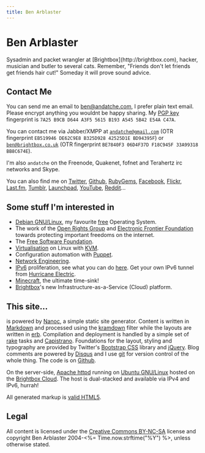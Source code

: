 ```yaml
--- 
title: Ben Arblaster
---
```

<h1>Ben Arblaster</h1>
Sysadmin and packet wrangler at [Brightbox](http://brightbox.com), hacker, musician and butler to several cats. Remember, "Friends don't let friends get friends hair cut!" Someday it will prove sound advice.

## Contact Me

You can send me an email to [ben@andatche.com](mailto:ben@andatche.com), I prefer plain text email. Please encrypt anything you wouldnt be happy sharing. My [PGP key](/andatche.asc) fingerprint is <code>7A25 B9CB D644 A3F5 5615  B193 A545 5B42 E54A C47A</code>.

You can contact me via Jabber/XMPP at <code>andatche@gmail.com</code> (OTR fingerprint <code>EB519946 DE62C9E8 B325D928 42525D1E BD94395F</code>) or <code>ben@brightbox.co.uk</code> (OTR fingerprint <code>BE7840F3 06D4F37D F18C945F 33A99318 BB8C674E</code>).

I'm also <code>andatche</code> on the Freenode, Quakenet, fofnet and Terahertz irc networks and Skype. 

You can also find me on [Twitter](http://twitter.com/andatche), [Github](https://github.com/andatche), [RubyGems](https://rubygems.org/profiles/andatche), [Facebook](http://facebook.com/andatche), [Flickr](http://www.flickr.com/photos/andatche), [Last.fm](http://www.last.fm/user/andatche), [Tumblr](http://sketches.andatche.com), [Launchpad](https://launchpad.net/~andatche), [YouTube](http://www.youtube.com/user/andatche), [Reddit](http://www.reddit.com/user/andatche)...

## Some stuff I'm interested in

* [Debian GNU/Linux](http://debian.org), my favourite [free](http://www.debian.org/intro/free) Operating System.
* The work of the [Open Rights Group](http://www.openrightsgroup.org) and [Electronic Frontier Foundation](https://www.eff.org) towards protecting important freedoms on the internet.
* The [Free Software Foundation](http://www.fsf.org/).
* [Virtualisation](http://libvirt.org/) on Linux with [KVM](http://www.linux-kvm.org/page/Main_Page).
* Configuration automation with [Puppet](http://puppetlabs.com).
* [Network Engineering](/blog/tag/networking/).
* [IPv6](http://en.wikipedia.org/wiki/IPv6) proliferation, see what you can do [here](http://www.ipv6actnow.org/). Get your own IPv6 tunnel from [Hurricane Electric](http://www.tunnelbroker.net/).
* [Minecraft](http://andatche.com/minecraft/), the ultimate time-sink!
* [Brightbox](http://brightbox.com)'s new Infrastructure-as-a-Service (Cloud) platform.

## This site...

is powered by [Nanoc](http://nanoc.stoneship.org/), a simple static site generator. Content is written in [Markdown](http://daringfireball.net/projects/markdown/) and processed using the [kramdown](http://kramdown.rubyforge.org) filter while the layouts are written in [erb](http://en.wikipedia.org/wiki/ERuby). Compilation and deployment is handled by a simple set of [rake](http://rake.rubyforge.org/) tasks and [Capistrano](https://github.com/capistrano/capistrano). Foundations for the layout, styling and typography are provided by Twitter's [Bootstrap CSS](http://twitter.github.com/bootstrap/) library and [jQuery](http://jquery.com/). Blog comments are powered by [Disqus](http://disqus.com) and I use [git](http://git-scm.com/) for version control of the whole thing. The code is on [Github](https://github.com/andatche/andatche.com).

On the server-side, [Apache httpd](http://httpd.apache.org/) running on [Ubuntu GNU/Linux](http://www.ubuntu.com/) hosted on the [Brightbox Cloud](http://brightbox.com). The host is dual-stacked and available via IPv4 and IPv6, hurrah!

All generated markup is [valid HTML5](http://validator.w3.org/check?uri=referer).

## Legal

All content is licensed under the [Creative Commons BY-NC-SA](http://creativecommons.org/licenses/by-nc-sa/3.0/) license and copyright Ben Arblaster 2004-<%= Time.now.strftime("%Y") %>, unless otherwise stated.

